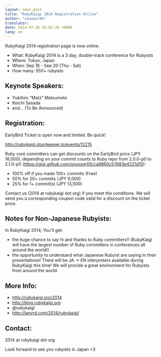 ```yaml
---
layout: news_post
title: "RubyKaigi 2014 Registration Online"
author: "snoozer05"
translator:
date: 2014-07-26 16:02:34 +0000
lang: en
---
```


RubyKaigi 2014 registration page is now online.

* What: RubyKaigi 2014 is a 3 day, double-track conference for Rubyists
* Where: Tokyo, Japan
* When: Sep 18 - Sep 20 (Thu - Sat)
* How many: 550+ rubyists

## Keynote Speakers:

* Yukihiro "Matz" Matsumoto
* Koichi Sasada
* and... (To Be Announced)

## Registration:

EarlyBird Ticket is open now and limited. Be quick!

http://rubykaigi.doorkeeper.jp/events/12215

Ruby core committers can get discounts on the EarlyBird price (JPY 18,000),
depending on  your commit counts to Ruby repo from 2.0.0-p0 to 2.1.0-p0
(https://gist.github.com/snoozer05/ca9860c57683e4221d10):

* 100% off if you made 100+ commits (Free)
* 50% for 20+ commits (JPY 9,000)
* 25% for 1+ commit(s) (JPY 13,500)

Contact us (2014 at rubykaigi dot org) if you meet the conditions.
We will send you a corresponding coupon code valid for a discount on
the ticket price.

## Notes for Non-Japanese Rubyists:

In RubyKaigi 2014, You'll get:

* the huge chance to say hi and thanks to Ruby committers!! (RubyKaigi
will have the largest number of Ruby committers in conferences all
around the world!)
* the opportunity to understand what Japanese Rubyist are saying in
their presentations! There will be JA -> EN interpreters available
during RubyKaigi this time! We will provide a great environment for
Rubyists from around the world.

## More Info:

* http://rubykaigi.org/2014
* http://blog.rubykaigi.org
* @rubykaigi
* http://lanyrd.com/2014/rubykaigi/

## Contact:

2014 at rubykaigi dot org

Look forward to see you rubyists in Japan <3
